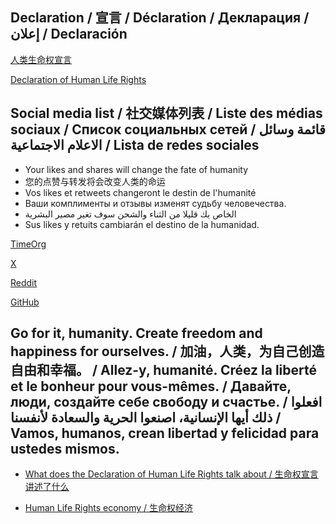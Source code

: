 ## Declaration / 宣言 / Déclaration / Декларация / إعلان / Declaración

[人类生命权宣言](https://github.com/timeorg/Declaration-of-Human-Life-Rights/blob/main/%E4%BA%BA%E7%B1%BB%E7%94%9F%E5%91%BD%E6%9D%83%E5%AE%A3%E8%A8%80.zh.md)

[Declaration of Human Life Rights](https://github.com/timeorg/Declaration-of-Human-Life-Rights/blob/main/Declaration%20of%20Human%20Life%20Rights.en.md)

## Social media list / 社交媒体列表 / Liste des médias sociaux / Список социальных сетей / قائمة وسائل الاعلام الاجتماعية / Lista de redes sociales

* Your likes and shares will change the fate of humanity
* 您的点赞与转发将会改变人类的命运
* Vos likes et retweets changeront le destin de l'humanité
* Ваши комплименты и отзывы изменят судьбу человечества.
* الخاص بك قليلا من الثناء والشحن سوف تغير مصير البشرية
* Sus likes y retuits cambiarán el destino de la humanidad.

[TimeOrg](https://timeorg.org)

[X](https://twitter.com/IfHistorical)

[Reddit](https://www.reddit.com/r/HumanLifeRights/)

[GitHub](https://github.com/timeorg)

## Go for it, humanity. Create freedom and happiness for ourselves. / 加油，人类，为自己创造自由和幸福。 / Allez-y, humanité. Créez la liberté et le bonheur pour vous-mêmes. / Давайте, люди, создайте себе свободу и счастье. / افعلوا ذلك أيها الإنسانية، اصنعوا الحرية والسعادة لأنفسنا / Vamos, humanos, crean libertad y felicidad para ustedes mismos.

* [What does the Declaration of Human Life Rights talk about / 生命权宣言讲述了什么](1%2FREADME.md)

* [Human Life Rights economy / 生命权经济](2%2FREADME.md)

